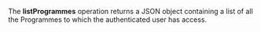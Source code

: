 The **listProgrammes** operation returns a JSON object containing a list of all the
Programmes to which the authenticated user has
access.
